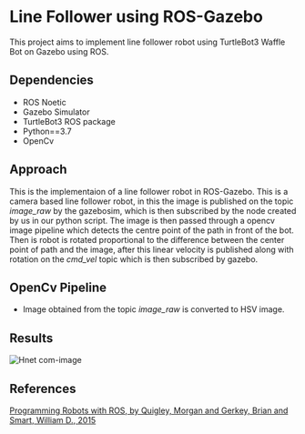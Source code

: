 # Line Follower using ROS-Gazebo
 
This project aims to implement line follower robot using TurtleBot3 Waffle Bot on Gazebo using ROS.


## Dependencies

- ROS Noetic
- Gazebo Simulator
- TurtleBot3 ROS package
- Python==3.7
- OpenCv


## Approach

This is the implementaion of a line follower robot in ROS-Gazebo. This is a camera based line follower robot, in this the image is published on the topic *image_raw* by the gazebosim, which is then subscribed by the node created by us in our python script. The image is then passed through a opencv image pipeline which detects the centre point of the path in front of the bot. Then is robot is rotated proportional to the difference between the center point of path and the image, after this linear velocity is published along with rotation on the *cmd_vel* topic which is then subscribed by gazebo.

## OpenCv Pipeline

- Image obtained from the topic *image_raw* is converted to HSV image. 

## Results

![Hnet com-image](https://user-images.githubusercontent.com/64823050/130450615-f4f6c4f6-5411-48ed-952e-375e8dfd2e81.gif)


## References

[Programming Robots with ROS, by Quigley, Morgan and Gerkey, Brian and Smart, William D., 2015](https://github.com/osrf/rosbook/tree/master/followbot)
